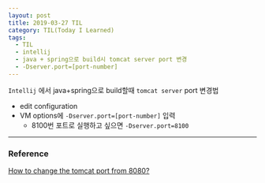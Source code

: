 ```yaml
---
layout: post
title: 2019-03-27 TIL
category: TIL(Today I Learned)
tags:
  - TIL
  - intellij
  - java + spring으로 build시 tomcat server port 변경
  - -Dserver.port=[port-number]
---
```








`Intellij` 에서 java+spring으로 build할때 `tomcat server` port 변경법

- edit configuration
- VM options에 `-Dserver.port=[port-number]` 입력
  - 8100번 포트로 실행하고 싶으면 `-Dserver.port=8100`



---

### Reference

[How to change the tomcat port from 8080?](https://intellij-support.jetbrains.com/hc/en-us/community/posts/203462964-How-to-change-the-tomcat-port-from-8080-)


